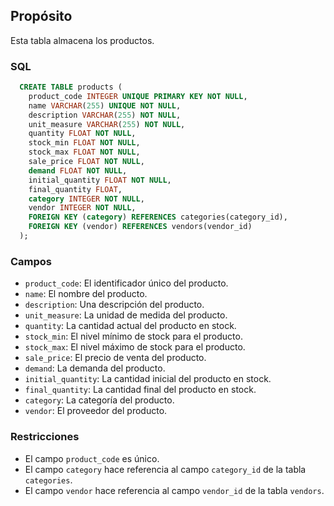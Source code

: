 ## Propósito

Esta tabla almacena los productos.

### SQL

```sql
  CREATE TABLE products (
    product_code INTEGER UNIQUE PRIMARY KEY NOT NULL,
    name VARCHAR(255) UNIQUE NOT NULL,
    description VARCHAR(255) NOT NULL,
    unit_measure VARCHAR(255) NOT NULL,
    quantity FLOAT NOT NULL,
    stock_min FLOAT NOT NULL,
    stock_max FLOAT NOT NULL,
    sale_price FLOAT NOT NULL,
    demand FLOAT NOT NULL,
    initial_quantity FLOAT NOT NULL,
    final_quantity FLOAT,
    category INTEGER NOT NULL,
    vendor INTEGER NOT NULL,
    FOREIGN KEY (category) REFERENCES categories(category_id),
    FOREIGN KEY (vendor) REFERENCES vendors(vendor_id)
  );
```

### Campos

* `product_code`: El identificador único del producto.
* `name`: El nombre del producto.
* `description`: Una descripción del producto.
* `unit_measure`: La unidad de medida del producto.
* `quantity`: La cantidad actual del producto en stock.
* `stock_min`: El nivel mínimo de stock para el producto.
* `stock_max`: El nivel máximo de stock para el producto.
* `sale_price`: El precio de venta del producto.
* `demand`: La demanda del producto.
* `initial_quantity`: La cantidad inicial del producto en stock.
* `final_quantity`: La cantidad final del producto en stock.
* `category`: La categoría del producto.
* `vendor`: El proveedor del producto.

### Restricciones

* El campo `product_code` es único.
* El campo `category` hace referencia al campo `category_id` de la tabla `categories`.
* El campo `vendor` hace referencia al campo `vendor_id` de la tabla `vendors`.
